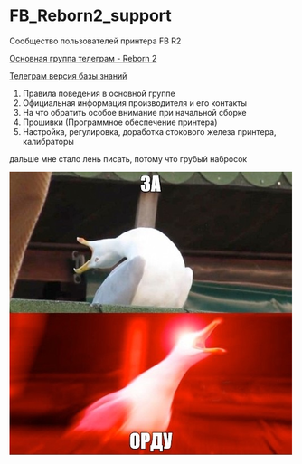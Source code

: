 # FB_Reborn2_support
Сообщество пользователей принтера FB R2

[Основная группа телеграм - Reborn 2](https://t.me/reborn2support/)

[Телеграм версия базы знаний](https://t.me/FBReborn2Support)

1. Правила поведения в основной группе
2. Официальная информация производителя и его контакты
3. На что обратить особое внимание при начальной сборке
4. Прошивки (Программное обеспечение принтера)
5. Настройка, регулировка, доработка стокового железа принтера, калибраторы

дальше мне стало лень писать, потому что грубый набросок

![за орду](https://github.com/Amtell-F/FB_Reborn2_support/blob/main/img/a98b68f3ba18330fe4eec614b3082032.jpg)
